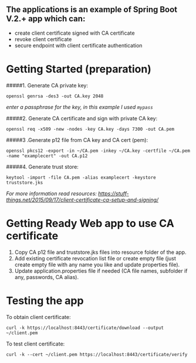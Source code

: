 ## The applications is an example of Spring Boot V.2.+ app which can:
 - create client certificate signed with CA certificate
 - revoke client certificate
 - secure endpoint with client certificate authentication

# Getting Started (preparation)

#####1. Generate CA private key:
```
openssl genrsa -des3 -out CA.key 2048
```
*enter a passphrase for the key, in this example I used `mypass`*


#####2. Generate CA certificate and sign with private CA key:
```
openssl req -x509 -new -nodes -key CA.key -days 7300 -out CA.pem
```

#####3 .Generate p12 file from CA key and CA cert (pem):
```
openssl pkcs12 -export -in ~/CA.pem -inkey ~/CA.key -certfile ~/CA.pem -name "examplecert" -out CA.p12
```

#####4. Generate trust store:
```
keytool -import -file CA.pem -alias examplecert -keystore truststore.jks
```

*For more information read resources: https://stuff-things.net/2015/09/17/client-certificate-ca-setup-and-signing/*

# Getting Ready Web app to use CA certificate

1. Copy CA p12 file and truststore.jks files into resource folder of the app.
2. Add existing certificate revocation list file or create empty file (just create empty file with any name you like and update properties file).
3. Update application.properties file if needed (CA file names, subfolder if any, passwords, CA alias).


# Testing the app
To obtain client certificate:
```
curl -k https://localhost:8443/certificate/download --output ~/client.pem
```

To test client certificate:
```
curl -k --cert ~/client.pem https://localhost:8443/certificate/verify
```
